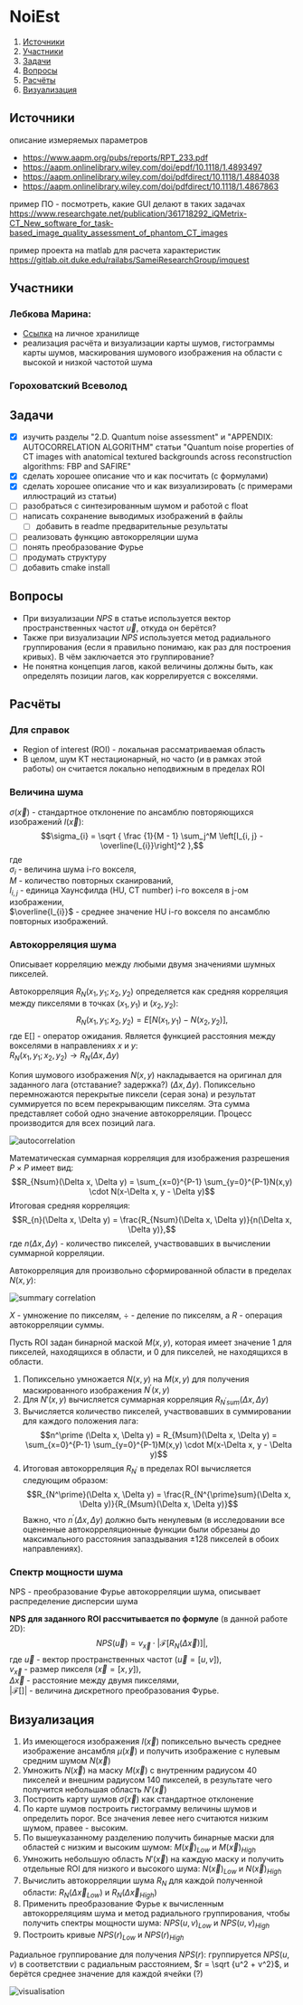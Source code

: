 # NoiEst

1. [Источники](#источники)
2. [Участники](#участники)
3. [Задачи](#задачи)
4. [Вопросы](#вопросы)
5. [Расчёты](#расчёты)
6. [Визуализация](#визуализация)

## Источники
описание измеряемых параметров
- https://www.aapm.org/pubs/reports/RPT_233.pdf
- https://aapm.onlinelibrary.wiley.com/doi/epdf/10.1118/1.4893497
- https://aapm.onlinelibrary.wiley.com/doi/pdfdirect/10.1118/1.4884038
- https://aapm.onlinelibrary.wiley.com/doi/pdfdirect/10.1118/1.4867863
	
пример ПО - посмотреть, какие GUI делают в таких задачах	https://www.researchgate.net/publication/361718292_iQMetrix-CT_New_software_for_task-based_image_quality_assessment_of_phantom_CT_images

пример проекта на matlab для расчета характеристик	https://gitlab.oit.duke.edu/railabs/SameiResearchGroup/imquest

## Участники
### Лебкова Марина:
- [Ссылка](https://github.com/hedanta/misis2023f-22-02-lebkova-m-d) на личное хранилище
- реализация расчёта и визуализации карты шумов, гистограммы карты шумов, маскирования шумового изображения на области с высокой и низкой частотой шума

### Гороховатский Всеволод

## Задачи
- [x] изучить разделы "2.D. Quantum noise assessment" и "APPENDIX: AUTOCORRELATION ALGORITHM" статьи "Quantum noise properties of CT images with anatomical textured backgrounds across reconstruction algorithms: FBP and SAFIRE"
- [x] сделать хорошее описание что и как посчитать (с формулами)
- [x] сделать хорошее описание что и как визуализировать (с примерами иллюстраций из статьи)
- [ ] разобраться с синтезированным шумом и работой с float
- [ ] написать сохранение выводимых изображений в файлы
  - [ ] добавить в readme предварительные результаты
- [ ] реализовать функцию автокорреляции шума
- [ ] понять преобразование Фурье 
- [ ] продумать структуру 
- [ ] добавить cmake install

## Вопросы

- При визуализации $NPS$ в статье используется вектор пространственных частот $\vec{u}$, откуда он берётся?
- Также при визуализации $NPS$ используется метод радиального группирования (если я правильно понимаю, как раз для построения кривых). В чём заключается это группирование?
- Не понятна концепция лагов, какой величины должны быть, как определять позиции лагов, как коррелируется с вокселями.

## Расчёты
### Для справок

- Region of interest (ROI) - локальная рассматриваемая область 
- В целом, шум КТ нестационарный, но часто (и в рамках этой работы) он считается локально неподвижным в пределах ROI
### Величина шума

$\sigma(\vec{x})$ - стандартное отклонение по ансамблю повторяющихся изображений $I(\vec{x})$:
$$\sigma_{i} = \sqrt { \frac {1}{M - 1} \sum_j^M \left[I_{i, j} - \overline{I_{i}}\right]^2 },$$
где  
$\sigma_{i}$ - величина шума i-го вокселя,  
$M$ - количество повторных сканирований,  
$I_{i, j}$ - единица Хаунсфилда (HU, CT number) i-го вокселя в j-ом изображении,  
$\overline{I_{i}}$ - среднее значение HU i-го вокселя по ансамблю повторных изображений.  

### Автокорреляция шума

Описывает корреляцию между любыми двумя значениями шумных пикселей.

Автокорреляция $R_{N}(x_{1}, y_{1};x_{2}, y_{2})$ определяется как средняя корреляция между пикселями в точках $(x_{1},y_{1})$ и $(x_{2},y_{2})$:
$$R_{N}(x_{1}, y_{1}; x_{2}, y_{2}) = E[N(x_{1}, y_{1}) - N(x_{2}, y_{2})], $$
где E[] - оператор ожидания.
Является функцией расстояния между вокселями в направлениях $x$ и $y$:  
$R_{N}(x_{1}, y_{1};x_{2}, y_{2}) \rightarrow R_{N}(\Delta x, \Delta y)$  

Копия шумового изображения $N(x,y)$ накладывается на оригинал для заданного лага (отставание? задержка?) ($\Delta x, \Delta y$). Попиксельно перемножаются перекрытые пиксели (серая зона) и результат суммируется по всем перекрывающим пикселям. Эта сумма представляет собой одно значение автокорреляции. Процесс производится для всех позиций лага. 

![autocorrelation](pics/autocorrelation.png)

Математическая суммарная корреляция для изображения разрешения $P \times P$ имеет вид:
$$R_{Nsum}(\Delta x, \Delta y) = \sum_{x=0}^{P-1} \sum_{y=0}^{P-1}N(x,y) \cdot N(x-\Delta x, y - \Delta y)$$
Итоговая средняя корреляция:
$$R_{n}(\Delta x, \Delta y) = \frac{R_{Nsum}(\Delta x, \Delta y)}{n(\Delta x, \Delta y)},$$где $n(\Delta x, \Delta y)$ - количество пикселей, участвовавших в вычислении суммарной корреляции.

Автокорреляция для произвольно сформированной области в пределах $N(x, y)$:

![summary correlation](pics/sum_correlation.png)

$X$ - умножение по пикселям, $\div$ - деление по пикселям, а $R$ - операция автокорреляции суммы.

Пусть ROI задан бинарной маской $M(x, y)$, которая имеет значение 1 для пикселей, находящихся в области, и 0 для пикселей, не находящихся в области.
1. Попиксельно умножается $N(x, y)$ на $M(x, y)$ для получения маскированного изображения $N^\prime (x, y)$
2. Для $N'(x, y)$ вычисляется суммарная корреляция $R_{N^{\prime}sum}(\Delta x, \Delta y)$
3. Вычисляется количество пикселей, участвовавших в суммировании для каждого положения лага:
   $$n^\prime (\Delta x, \Delta y) = R_{Msum}(\Delta x, \Delta y) = \sum_{x=0}^{P-1} \sum_{y=0}^{P-1}M(x,y) \cdot M(x-\Delta x, y - \Delta y)$$
4. Итоговая автокорреляция $R_{N^\prime}$ в пределах ROI вычисляется следующим образом:
$$R_{N^\prime}(\Delta x, \Delta y) = \frac{R_{N^{\prime}sum}(\Delta x, \Delta y)}{R_{Msum}(\Delta x, \Delta y)}$$
Важно, что $n^\prime (\Delta x, \Delta y)$ должно быть ненулевым (в исследовании все оцененные автокорреляционные функции были обрезаны до максимального расстояния запаздывания $\pm 128$ пикселей в обоих направлениях).
### Спектр мощности шума

NPS - преобразование Фурье автокорреляции шума, описывает распределение дисперсии шума

**NPS для заданного ROI рассчитывается по формуле** (в данной работе 2D):
$$NPS(\vec{u}) = v_{\vec{x}} \cdot \left| \mathcal{F} [R_{N} (\Delta \vec{x})]\right|,$$
где
$\vec{u}$ - вектор пространственных частот ($\vec{u} = [u, v]$),  
$v_{\vec{x}}$ - размер пикселя ($\vec{x} = [x, y]$),  
$\Delta \vec{x}$ - расстояние между двумя пикселями,  
$|\mathcal{F}[]|$ - величина дискретного преобразования Фурье.

## Визуализация

1) Из имеющегося изображения $I(\vec{x})$ попиксельно вычесть среднее изображение ансамбля $\mu(\vec{x})$ и получить изображение с нулевым средним шумом $N(\vec{x})$
2) Умножить $N(\vec{x})$ на маску $M(\vec{x})$ с внутренним радиусом 40 пикселей и внешним радиусом 140 пикселей, в результате чего получится небольшая область $N'(\vec{x})$
3) Построить карту шумов $\sigma(\vec{x})$ как стандартное отклонение
4) По карте шумов построить гистограмму величины шумов и определить порог. Все значения левее него считаются низким шумом, правее - высоким.
5) По вышеуказанному разделению получить бинарные маски для областей с низким и высоким шумом: $M(\vec{x})_ {Low}$ и $M(\vec{x})_ {High}$
8) Умножить небольшую область $N'(\vec{x})$ на каждую маску и получить отдельные ROI для низкого и высокого шума: $N(\vec{x})_ {Low}$ и $N(\vec{x})_ {High}$
9) Вычислить автокорреляции шума $R_{N}$ для каждой полученной области: $R_{N}(\Delta \vec{x}_ {Low})$ и $R_{N}(\Delta \vec{x}_{High})$
10) Применить преобразование Фурье к вычисленным автокорреляциям шума и метод радиального группирования, чтобы получить спектры мощности шума: $NPS(u,v)_ {Low}$ и $NPS(u,v)_ {High}$
11) Построить кривые $NPS(r)_ {Low}$ и $NPS(r)_ {High}$

Радиальное группирование для получения $NPS(r)$:
группируется $NPS(u, v)$ в соответствии с радиальным расстоянием, $r = \sqrt {u^2 + v^2}$, и берётся среднее значение для каждой ячейки (?)
 
 ![visualisation](pics/visualisation.png)
